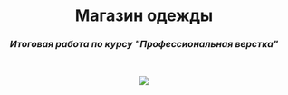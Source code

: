 <h1 align="center">Магазин одежды</h1> 
<h3 align="center"><i>Итоговая работа по курсу "Профессиональная верстка"</i></h3>
<br>
<p align="center">
<img src=https://user-images.githubusercontent.com/88460331/192138710-75bf2702-833e-4a88-8445-4e256d588084.png>
</p>
